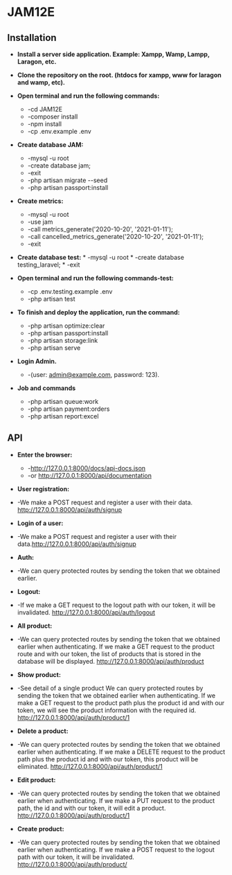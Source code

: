 # JAM12E

## Installation
- **Install a server side application. Example: Xampp, Wamp, Lampp, Laragon, etc.**
- **Clone the repository on the root. (htdocs for xampp, www for laragon and wamp, etc).**
- **Open terminal and run the following commands:**
     * -cd JAM12E
     * -composer install
     * -npm install
     * -cp .env.example .env
     
 - **Create database JAM:**
     * -mysql -u root
     * -create database jam;
     * -exit
     * -php artisan migrate --seed
     * -php artisan passport:install
     
 - **Create metrics:**
     * -mysql -u root
     * -use jam
     * -call metrics_generate('2020-10-20', '2021-01-11');
     * -call cancelled_metrics_generate('2020-10-20', '2021-01-11');
     * -exit
     
 - **Create database test:**
       * -mysql -u root
       * -create database testing_laravel;
       * -exit
       
 - **Open terminal and run the following commands-test:**
      * -cp .env.testing.example .env
      * -php artisan test
      
- **To finish and deploy the application, run the command:**
   * -php artisan optimize:clear
   * -php artisan passport:install
   * -php artisan storage:link
   * -php artisan serve
   
- **Login Admin.**
    * -(user: admin@example.com, password: 123).
   
- **Job and commands**
   * -php artisan queue:work
   * -php artisan payment:orders
   * -php artisan report:excel
    
## API
 - **Enter the browser:**
   * -http://127.0.0.1:8000/docs/api-docs.json
   * -or http://127.0.0.1:8000/api/documentation
   
 - **User registration:**
 * -We make a POST request and register a user with their data.
   http://127.0.0.1:8000/api/auth/signup
   
- **Login of a user:**
* -We make a POST request and register a user with their data.http://127.0.0.1:8000/api/auth/signup

- **Auth:**
* -We can query protected routes by sending the token that we obtained earlier.
    
- **Logout:**
* -If we make a GET request to the logout path with our token, it will be invalidated.
http://127.0.0.1:8000/api/auth/logout
     
- **All product:**
 * -We can query protected routes by sending the token that we obtained earlier when authenticating.
If we make a GET request to the product route and with our token, the list of products that is stored in the database will be displayed.
http://127.0.0.1:8000/api/auth/product

- **Show product:**
* -See detail of a single product
We can query protected routes by sending the token that we obtained earlier when authenticating.
If we make a GET request to the product path plus the product id and with our token, we will see the product information with the required id.
http://127.0.0.1:8000/api/auth/product/1
   
- **Delete a product:**
* -We can query protected routes by sending the token that we obtained earlier when authenticating.
  If we make a DELETE request to the product path plus the product id and with our token, this product will be eliminated.
  http://127.0.0.1:8000/api/auth/product/1
      
- **Edit product:**
* -We can query protected routes by sending the token that we obtained earlier when authenticating.
    If we make a PUT request to the product path, the id and with our token, it will edit a product.
    http://127.0.0.1:8000/api/auth/product/1
- **Create product:**
* -We can query protected routes by sending the token that we obtained earlier when authenticating.
   If we make a POST request to the logout path with our token, it will be invalidated.
   http://127.0.0.1:8000/api/auth/product/

